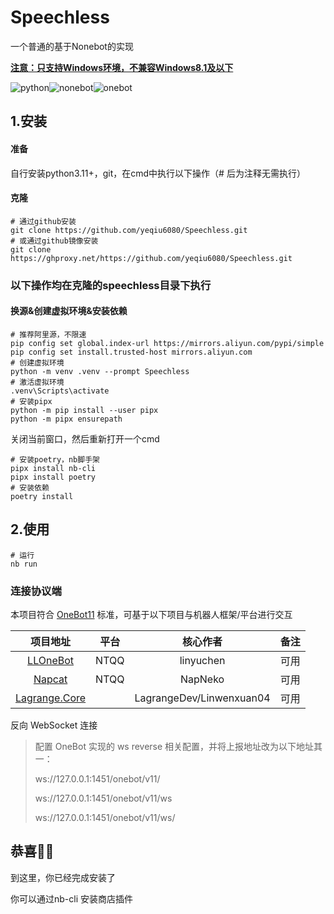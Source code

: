 # Speechless

一个普通的基于Nonebot的实现

<u>**注意：只支持Windows环境，不兼容Windows8.1及以下**</u>

![python](https://img.shields.io/badge/python-v3.11%2B-blue)![nonebot](https://img.shields.io/badge/nonebot-v2.3.3-yellow)![onebot](https://img.shields.io/badge/onebot-v11-black)

## 1.安装

#### 准备

自行安装python3.11+，git，在cmd中执行以下操作（# 后为注释无需执行）

#### 克隆

```
# 通过github安装
git clone https://github.com/yeqiu6080/Speechless.git
# 或通过github镜像安装
git clone https://ghproxy.net/https://github.com/yeqiu6080/Speechless.git
```
### 以下操作均在克隆的speechless目录下执行

#### 换源&创建虚拟环境&安装依赖

```
# 推荐阿里源，不限速
pip config set global.index-url https://mirrors.aliyun.com/pypi/simple
pip config set install.trusted-host mirrors.aliyun.com
# 创建虚拟环境
python -m venv .venv --prompt Speechless
# 激活虚拟环境
.venv\Scripts\activate
# 安装pipx
python -m pip install --user pipx
python -m pipx ensurepath

```

关闭当前窗口，然后重新打开一个cmd
```
# 安装poetry，nb脚手架
pipx install nb-cli
pipx install poetry
# 安装依赖
poetry install

```

## 2.使用

```
# 运行
nb run

```

### 连接协议端

本项目符合 [OneBot11](https://github.com/howmanybots/onebot) 标准，可基于以下项目与机器人框架/平台进行交互

|                           项目地址                           | 平台 |         核心作者         | 备注 |
| :----------------------------------------------------------: | :--: | :----------------------: | :--: |
|       [LLOneBot](https://github.com/LLOneBot/LLOneBot)       | NTQQ |        linyuchen         | 可用 |
|        [Napcat](https://github.com/NapNeko/NapCatQQ)         | NTQQ |         NapNeko          | 可用 |
| [Lagrange.Core](https://github.com/LagrangeDev/Lagrange.Core) |      | LagrangeDev/Linwenxuan04 | 可用 |

反向 WebSocket 连接

> 配置 OneBot 实现的 ws reverse 相关配置，并将上报地址改为以下地址其一： 
>
> ws://127.0.0.1:1451/onebot/v11/ 
>
> ws://127.0.0.1:1451/onebot/v11/ws 
>
> ws://127.0.0.1:1451/onebot/v11/ws/

## 恭喜🎉🎉

到这里，你已经完成安装了

你可以通过nb-cli 安装商店插件